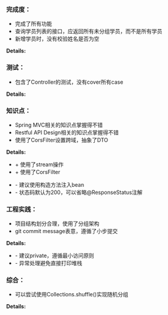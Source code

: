 ### 完成度：
* 完成了所有功能
* 查询学员列表的接口，应返回所有未分组学员，而不是所有学员
* 新增学员时，没有校验姓名是否为空

__Details:__



### 测试：
* 包含了Controller的测试，没有cover所有case

__Details:__



### 知识点：
* Spring MVC相关的知识点掌握得不错
* Restful API Design相关的知识点掌握得不错
* 使用了CorsFilter设置跨域，抽象了DTO

__Details:__
+ \+ 使用了stream操作
+ \+ 使用了CorsFilter
- \- 建议使用构造方法注入bean
- \- 状态码默认为200，可以省略@ResponseStatus注解

### 工程实践：
* 项目结构划分合理，使用了分组架构
* git commit message表意，遵循了小步提交

__Details:__

- \- 建议private，遵循最小访问原则
- \- 异常处理避免直接打印堆栈

### 综合：
* 可以尝试使用Collections.shuffle()实现随机分组

__Details:__



